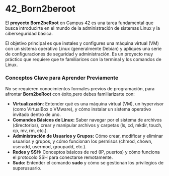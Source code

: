 # 42_Born2beroot

El **proyecto Born2beRoot** en Campus 42 es una tarea fundamental que busca introducirte en el mundo de la administración de sistemas Linux y la ciberseguridad básica.

El objetivo principal es que instales y configures una máquina virtual (VM) con un sistema operativo Linux (generalmente Debian) y apliques una serie de configuraciones de seguridad y administración. Es un proyecto muy práctico que requiere que te familiarices con la terminal y los comandos de Linux.

### Conceptos Clave para Aprender Previamente
No se requieren conocimientos formales previos de programación, para afrontar **Born2beRoot** con éxito,pero debes familiarizarte con:
 
* **Virtualización**: Entender qué es una máquina virtual (VM), un hypervisor (como VirtualBox o VMware), y cómo instalar un sistema operativo invitado dentro de uno.
* **Comandos Básicos de Linux:** Saber navegar por el sistema de archivos (directorios), crear y manipular archivos y carpetas (ls, cd, mkdir, touch, cp, mv, rm, etc.).
* **Administración de Usuarios y Grupos:** Cómo crear, modificar y eliminar usuarios y grupos, y cómo funcionan los permisos (chmod, chown, useradd, usermod, groupadd, etc.).
* **Redes y SSH:** Conceptos básicos de red (IP, puertos) y cómo funciona el protocolo SSH para conectarse remotamente.
* **Sudo:** Entender el comando **sudo** y cómo se gestionan los privilegios de superusuario.

